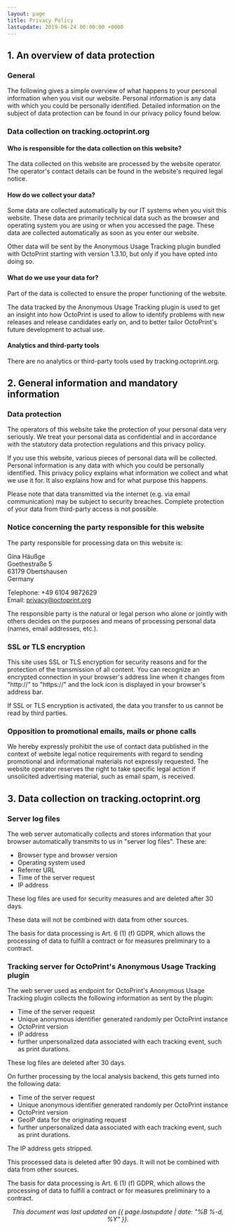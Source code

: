 ```yaml
---
layout: page
title: Privacy Policy
lastupdate: 2019-06-24 00:00:00 +0000
---
```


## 1. An overview of data protection

### General

The following gives a simple overview of what happens to your personal information when you visit our website. 
Personal information is any data with which you could be personally identified. Detailed information on the subject of 
data protection can be found in our privacy policy found below.

### Data collection on tracking.octoprint.org

#### Who is responsible for the data collection on this website?

The data collected on this website are processed by the website operator. The operator's contact details can be found 
in the website's required legal notice.

#### How do we collect your data?

Some data are collected automatically by our IT systems when you visit this website. These data are primarily technical 
data such as the browser and operating system you are using or when you accessed the page. These data are collected 
automatically as soon as you enter our website.

Other data will be sent by the Anonymous Usage Tracking plugin bundled with OctoPrint starting with version 1.3.10,
but only if you have opted into doing so.

#### What do we use your data for?

Part of the data is collected to ensure the proper functioning of the website. 

The data tracked by the Anonymous Usage Tracking plugin is used to get an insight into how OctoPrint is used to allow
to identify problems with new releases and release candidates early on, and to better tailor OctoPrint's future 
development to actual use.

#### Analytics and third-party tools

There are no analytics or third-party tools used by tracking.octoprint.org.

## 2. General information and mandatory information

### Data protection

The operators of this website take the protection of your personal data very seriously. We treat your personal data as 
confidential and in accordance with the statutory data protection regulations and this privacy policy.

If you use this website, various pieces of personal data will be collected. Personal information is any data with which 
you could be personally identified. This privacy policy explains what information we collect and what we use it for. 
It also explains how and for what purpose this happens.

Please note that data transmitted via the internet 
(e.g. via email communication) may be subject to security breaches. Complete protection of your data from third-party 
access is not possible.

### Notice concerning the party responsible for this website

The party responsible for processing data on this website is:

Gina Häußge<br />
Goethestraße 5<br />
63179 Obertshausen<br />
Germany

Telephone: +49 6104 9872629<br />
Email: privacy@octoprint.org

The responsible party is the natural or legal person who alone or jointly with others decides on the purposes and 
means of processing personal data (names, email addresses, etc.).

### SSL or TLS encryption

This site uses SSL or TLS encryption for security reasons and for the protection of the transmission of all content. 
You can recognize an encrypted connection in your browser's address line when it changes from "http://" to "https://" 
and the lock icon is displayed in your browser's address bar.

If SSL or TLS encryption is activated, the data 
you transfer to us cannot be read by third parties.

### Opposition to promotional emails, mails or phone calls

We hereby expressly prohibit the use of contact data published in the context of website legal notice requirements with 
regard to sending promotional and informational materials not expressly requested. The website operator reserves the 
right to take specific legal action if unsolicited advertising material, such as email spam, is received.

## 3. Data collection on tracking.octoprint.org

### Server log files

The web server automatically collects and stores information that your browser automatically transmits to us in 
"server log files". These are:

  * Browser type and browser version
  * Operating system used
  * Referrer URL
  * Time of the server request
  * IP address
  
These log files are used for security measures and are deleted after 30 days.

These data will not be combined with data from other sources.

The basis for data processing is Art. 6 (1) (f) GDPR, which allows the processing of data to fulfill a contract or for 
measures preliminary to a contract.

### Tracking server for OctoPrint's Anonymous Usage Tracking plugin

The web server used as endpoint for OctoPrint's Anonymous Usage Tracking plugin collects the following information 
as sent by the plugin:

  * Time of the server request
  * Unique anonymous identifier generated randomly per OctoPrint instance
  * OctoPrint version
  * IP address
  * further unpersonalized data associated with each tracking event, such as print durations.
  
These log files are deleted after 30 days.

On further processing by the local analysis backend, this gets turned into the following data:

  * Time of the server request
  * Unique anonymous identifier generated randomly per OctoPrint instance
  * OctoPrint version
  * GeoIP data for the originating request
  * further unpersonalized data associated with each tracking event, such as print durations.

The IP address gets stripped.

This processed data is deleted after 90 days. It will not be combined with data from other sources.

The basis for data processing is Art. 6 (1) (f) GDPR, which allows the processing of data to fulfill a contract or for 
measures preliminary to a contract.

<center><em>This document was last updated on {{ page.lastupdate | date: "%B %-d, %Y" }}.</em></center>
